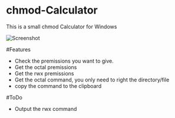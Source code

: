 # chmod-Calculator
This is a small chmod Calculator for Windows

![Screenshot](http://i.imgur.com/HQWlcJg.png)

#Features
- Check the premissions you want to give.
- Get the octal premissions
- Get the rwx premissions
- Get the octal command, you only need to right the directory/file
- copy the command to the clipboard

#ToDo
- Output the rwx command

